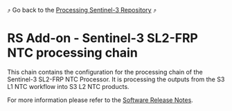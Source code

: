 :arrow_heading_up: Go back to the [Processing Sentinel-3 Repository](../README.md) :arrow_heading_up:

# RS Add-on - Sentinel-3 SL2-FRP NTC processing chain

This chain contains the configuration for the processing chain of the Sentinel-3 SL2-FRP NTC Processor. It is processing the outputs from the S3 L1 NTC workflow into S3 L2 NTC products.

For more information please refer to the [Software Release Notes](./doc/ReleaseNote.md).
